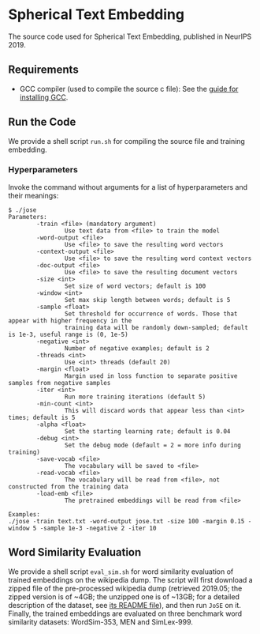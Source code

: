 # Spherical Text Embedding

The source code used for Spherical Text Embedding, published in NeurIPS 2019.

## Requirements

* GCC compiler (used to compile the source c file): See the [guide for installing GCC](https://gcc.gnu.org/wiki/InstallingGCC).

## Run the Code

We provide a shell script ``run.sh`` for compiling the source file and training embedding.

### Hyperparameters

Invoke the command without arguments for a list of hyperparameters and their meanings:
```
$ ./jose
Parameters:
        -train <file> (mandatory argument)
                Use text data from <file> to train the model
        -word-output <file>
                Use <file> to save the resulting word vectors
        -context-output <file>
                Use <file> to save the resulting word context vectors
        -doc-output <file>
                Use <file> to save the resulting document vectors
        -size <int>
                Set size of word vectors; default is 100
        -window <int>
                Set max skip length between words; default is 5
        -sample <float>
                Set threshold for occurrence of words. Those that appear with higher frequency in the
                training data will be randomly down-sampled; default is 1e-3, useful range is (0, 1e-5)
        -negative <int>
                Number of negative examples; default is 2
        -threads <int>
                Use <int> threads (default 20)
        -margin <float>
                Margin used in loss function to separate positive samples from negative samples
        -iter <int>
                Run more training iterations (default 5)
        -min-count <int>
                This will discard words that appear less than <int> times; default is 5
        -alpha <float>
                Set the starting learning rate; default is 0.04
        -debug <int>
                Set the debug mode (default = 2 = more info during training)
        -save-vocab <file>
                The vocabulary will be saved to <file>
        -read-vocab <file>
                The vocabulary will be read from <file>, not constructed from the training data
        -load-emb <file>
                The pretrained embeddings will be read from <file>

Examples:
./jose -train text.txt -word-output jose.txt -size 100 -margin 0.15 -window 5 -sample 1e-3 -negative 2 -iter 10

```

## Word Similarity Evaluation

We provide a shell script ``eval_sim.sh`` for word similarity evaluation of trained embeddings on the wikipedia dump. The script will first download a zipped file of the pre-processed wikipedia dump (retrieved 2019.05; the zipped version is of ~4GB; the unzipped one is of ~13GB; for a detailed description of the dataset, see [its README file](datasets/wiki/README.md)), and then run ``JoSE`` on it. Finally, the trained embeddings are evaluated on three benchmark word similarity datasets: WordSim-353, MEN and SimLex-999.



